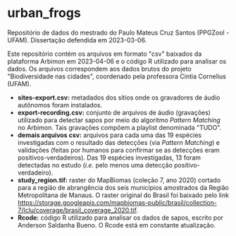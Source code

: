 # urban_frogs
Repositório de dados do mestrado do Paulo Mateus Cruz Santos (PPGZool - UFAM). Dissertação defendida em 2023-03-06.

Este repositório contém os arquivos em formato "csv" baixados da plataforma Arbimon em 2023-04-06 e o código R utilizado para analisar os dados. Os arquivos correspondem aos dados brutos do projeto "Biodiversidade nas cidades", coordenado pela professora Cintia Cornelius (UFAM).

- **sites-export.csv:** metadados dos sítios onde os gravadores de áudio autônomos foram instalados.
- **export-recording.csv:** conjunto de arquivos de áudio (gravações) utilizado para detectar sapos por meio do algoritmo *Pattern Matching* no Arbimon. Tais gravações compõem a playlist denominada "TUDO".
- **demais arquivos csv:** arquivos para cada uma das 19 espécies investigadas com o resultado das detecções (via *Pattern Matching*) e validações (feitas por humanos para confirmar se as detecções eram positivos-verdadeiros). Das 19 espécies investigadas, 13 foram detectadas no estudo (*i.e.* pelo menos uma detecção positivo-verdadeiro).
- **study_region.tif:** raster do MapBiomas (coleção 7, ano 2020) cortado para a região de abrangência dos seis municípios amostrados da Região Metropolitana de Manaus. O raster original do Brasil foi baixado pelo link <https://storage.googleapis.com/mapbiomas-public/brasil/collection-7/lclu/coverage/brasil_coverage_2020.tif>.
- **Rcode:** código R utilizado para analisar os dados de sapos, escrito por Anderson Saldanha Bueno. O Rcode está em constante atualização.
